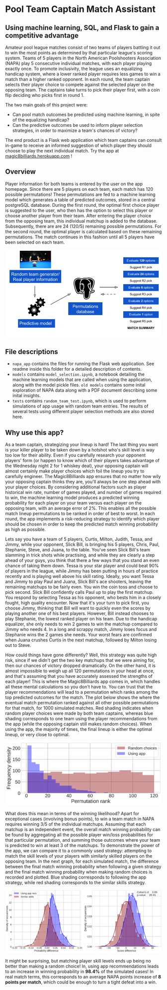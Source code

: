 # Pool Team Captain Match Assistant
## Using machine learning, SQL, and Flask to gain a competitive advantage

Amateur pool league matches consist of two teams of players battling it out to win the most points as determined by that particular league's scoring system. Teams of 5 players in the North American Poolshooters Association (NAPA) play 5 consecutive individual matches, with each player playing exactly once. To promote inclusivity, the league uses an equalizing handicap system, where a lower ranked player requires less games to win a match than a higher ranked opponent. In each round, the team captain selects their player choice to compete against the selected player on the opposing team. The captains take turns to pick their player first, with a coin flip deciding who picks first in round 1.

The two main goals of this project were:
* Can pool match outcomes be predicted using machine learning, in spite of the equalizing handicap?
* Can the predictive outcomes be used to inform player selection strategies, in order to maximize a team's chances of victory?

The end product is a Flask web application which team captains can consult in-game to receive an informed suggestion of which player they should choose to play the next individual match.
Try the app at [magic8billiards.herokuapp.com](magic8billiards.herokuapp.com) ! 

## Overview

Player information for both teams is entered by the user on the app homepage. Since there are 5 players on each team, each match has 120 possible permutations! These permutations are fed to a machine learning model which generates a table of predicted outcomes, stored in a central postgreSQL database. 
During the first round, the optimal first choice player is suggested to the user, who then has the option to select this player or choose another player from their team. After entering the player choice from the opposing team, this individual matchup is added to the database. Subsequently, there are are 24 (120/5) remaining possible permutations. For the second round, the optimal player is calculated based on these remaining permutations. The match continues in this fashion until all 5 players have been selected on each team.

![](images/app_schematic.png)

## File descriptions

* `napa_app` contains the files for running the Flask web application. See readme inside this folder for a detailed description of contents.
* `models` contains `model_selection.ipynb`, a notebook detailing the machine learning models that are called when using the application, along with the model pickle files. `old models` contains some inital exploration of NAPA data along with a PDF document describing some inital insights.
* `tests` contains `random_team_test.ipynb`, which is used to perform simulations of app usage with random team entries. The results of several tests using different player selection methods are also stored here.

## Why use this app?

As a team captain, strategizing your lineup is hard! The last thing you want is your killer player to be taken down by a hotshot who's skill level is way too low for their ability. Even if you carefully research your opponent players' form (or happen to know which of their players takes advantage of the Wednesday night 2 for 1 whiskey deal), your opposing captain will almost certainly make player choices which foil the lineup you try to carefully engineer.  The Magic8Billiards app ensures that no matter how wily your opposing captain thinks they are, you'll always be one step ahead with your player choices. By considering additional factors such as player historical win rate, number of games played, and number of games required to win, the machine learning model produces a predicted winning probability for each player on your team versus each player on the opposing team, with an average error of 2%. This enables all the possible match lineup permutations to be ranked in order of best to worst. In each round, the app implements a risk-reducing strategy to identify which player should be chosen in order to keep the predicted match winning probability as high as possible.

Lets say you have a team of 5 players, Curtis, Milton, Judith, Tessa, and Jimmy, while your opponent, Slick Bill, is bringing his 5 players, Chris, Paul, Stephanie, Steve, and Juana, to the table. You've seen Slick Bill's team slamming in trick shots while practising, and while they are clearly a step ahead of your guys, you think that there a few ways that you stand an even chance of taking them down. Tessa is your star player and could beat 90% of players in the league, while Jimmy has been putting in hours of practice recently and is playing well above his skill rating. Ideally, you want Tessa and Jimmy to play Paul and Juana, Slick Bill's ace shooters, leaving the remaining matchups to be fairly even. You win the coin toss and choose to pick second. Slick Bill confidently calls Paul up to play the first matchup. You respond by selecting Tessa as his opponent, who bests him in a closely fought, high quality encounter. Now that it's your turn to pick first, you choose Jimmy, thinking that Bill will want to quickly even the scores by playing another one of his best players. However, Bill instead chooses to play Stephanie, the lowest ranked player on his team. Due to the handicap equalizer, she only needs to win 2 games to win the matchup compared to Jimmy who needs 4. In a long and scrappy match, Jimmy loses focus and Stephanie wins the 2 games she needs. Your worst fears are confirmed when Juana crushes Curtis in the next matchup, followed by Milton losing out to Steve.

How could things have gone differently? Well, this strategy was quite high risk, since if we didn't get the two key matchups that we were aiming for, then our chances of victory dropped dramatically. On the other hand, it is almost impossible to weigh up all 120 permutations in your head at once, and that's assuming that you have accurately assessed the strengths of each player! This is where the Magic8Billiards app comes in, which handles all these mental calculations so you don't have to. You can trust that the player recommendations will lead to a permutation which ranks among the top predicted outcomes for the match. The plot below shows the where the eventual match permutation ranked against all other possible permutations for that match, for 1000 simulated matches. Red shading indicates when random player choices were made by both team captains, whereas blue shading corresponds to one team using the player recommendations from the app (while the opposing captain still makes random choices). When using the app, the majority of times, the final lineup is either the optimal lineup, or very close to optimal.

![](images/ranks.png)

What does this mean in terms of the winning likelihood? Apart for exceptional cases (involving bonus points), to win a team match in NAPA requires winning 3/5 of the individual matchups. Assuming that each matchup is an independent event, the overall match winning probability can be found by aggregating all the possible player win/loss probabilities for that particular permutation, and summing those outcomes where your team is predicted to win at least 3 of the matchups. To demonstrate the power of the app, we can compare it to a commonly used strategy: attempting to match the skill levels of your players with similarly skilled players on the opposing team. In the next graph, for each simulated match, the difference between the final match winning probability when following a given strategy and the final match winning probability when making random choices is recorded and plotted. Blue shading corresponds to following the app strategy, while red shading corresponds to the similar skills strategy.

![](images/diff_compare.png) 

It might be surprising, but matching player skill levels ends up being no better than making a random choice! In, using app recommendations leads to an increase in winning probability in __98.4%__ of the simulated cases! In real match terms, this corresponds to an average NAPA points increase of __8 points per match__, which could be enough to turn a tight defeat into a win.

